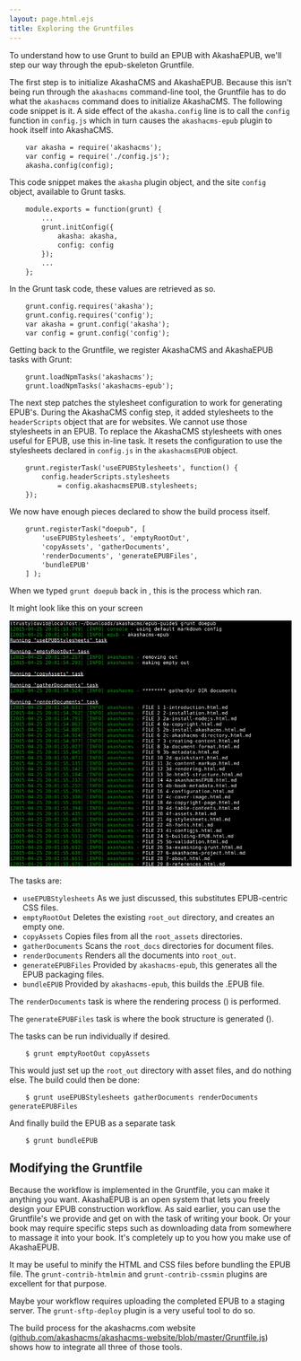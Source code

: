 ```yaml
---
layout: page.html.ejs
title: Exploring the Gruntfiles
---
```


To understand how to use Grunt to build an EPUB with AkashaEPUB, we'll step our way through the epub-skeleton Gruntfile.

The first step is to initialize AkashaCMS and AkashaEPUB.  Because this isn't being run through the `akashacms` command-line tool, the Gruntfile has to do what the `akashacms` command does to initialize AkashaCMS.  The following code snippet is it.  A side effect of the `akasha.config` line is to call the `config` function in `config.js` which in turn causes the `akashacms-epub` plugin to hook itself into AkashaCMS.  

```
    var akasha = require('akashacms');
    var config = require('./config.js');
    akasha.config(config);
```

This code snippet makes the `akasha` plugin object, and the site `config` object, available to Grunt tasks.

```
    module.exports = function(grunt) {
        ...
        grunt.initConfig({
            akasha: akasha,
            config: config
        });
        ...
    };
```

In the Grunt task code, these values are retrieved as so.  

```
    grunt.config.requires('akasha');
    grunt.config.requires('config');
    var akasha = grunt.config('akasha');
    var config = grunt.config('config');
```

Getting back to the Gruntfile, we register AkashaCMS and AkashaEPUB tasks with Grunt:

```
    grunt.loadNpmTasks('akashacms');
    grunt.loadNpmTasks('akashacms-epub');
```

The next step patches the stylesheet configuration to work for generating EPUB's.  During the AkashaCMS config step, it added stylesheets to the `headerScripts` object that are for websites.  We cannot use those stylesheets in an EPUB.  To replace the AkashaCMS stylesheets with ones useful for EPUB, use this in-line task.  It resets the configuration to use the stylesheets declared in `config.js` in the `akashacmsEPUB` object.

```
    grunt.registerTask('useEPUBStylesheets', function() {
        config.headerScripts.stylesheets
            = config.akashacmsEPUB.stylesheets;
    });
```

We now have enough pieces declared to show the build process itself.

```
    grunt.registerTask("doepub", [
        'useEPUBStylesheets', 'emptyRootOut',
        'copyAssets', 'gatherDocuments',
        'renderDocuments', 'generateEPUBFiles',
        'bundleEPUB'
    ] );
```

When we typed `grunt doepub` back in <a href="2-installation.html"></a>, this is the process which ran.

It might look like this on your screen

<img src="images/akasha-epub-in-action.png"/>

The tasks are:

* `useEPUBStylesheets` As we just discussed, this substitutes EPUB-centric CSS files.
* `emptyRootOut` Deletes the existing `root_out` directory, and creates an empty one.
* `copyAssets` Copies files from all the `root_assets` directories.
* `gatherDocuments` Scans the `root_docs` directories for document files.
* `renderDocuments` Renders all the documents into `root_out`.
* `generateEPUBFiles` Provided by `akashacms-epub`, this generates all the EPUB packaging files.
* `bundleEPUB` Provided by `akashacms-epub`, this builds the .EPUB file.

The `renderDocuments` task is where the rendering process ([](3-creating-content.html)) is performed.

The `generateEPUBFiles` task is where the book structure is generated ([](4-configuration.html)).

The tasks can be run individually if desired.

```
    $ grunt emptyRootOut copyAssets
```

This would just set up the `root_out` directory with asset files, and do nothing else.  The build could then be done:

```
    $ grunt useEPUBStylesheets gatherDocuments renderDocuments generateEPUBFiles
```

And finally build the EPUB as a separate task

```
    $ grunt bundleEPUB
```

## Modifying the Gruntfile

Because the workflow is implemented in the Gruntfile, you can make it anything you want.  AkashaEPUB is an open system that lets you freely design your EPUB construction workflow.  As said earlier, you can use the Gruntfile's we provide and get on with the task of writing your book.  Or your book may require specific steps such as downloading data from somewhere to massage it into your book.  It's completely up to you how you make use of AkashaEPUB.

It may be useful to minify the HTML and CSS files before bundling the EPUB file.  The `grunt-contrib-htmlmin` and `grunt-contrib-cssmin` plugins are excellent for that purpose.

Maybe your workflow requires uploading the completed EPUB to a staging server.  The `grunt-sftp-deploy` plugin is a very useful tool to do so.

The build process for the akashacms.com website ([github.com/akashacms/akashacms-website/blob/master/Gruntfile.js](https://github.com/akashacms/akashacms-website/blob/master/Gruntfile.js)) shows how to integrate all three of those tools.


